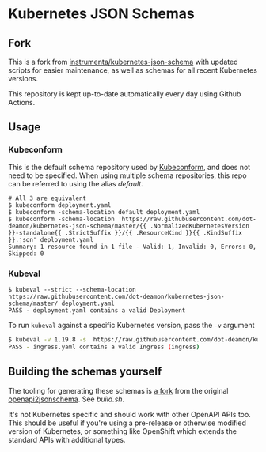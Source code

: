 # Kubernetes JSON Schemas

## Fork

This is a fork from [instrumenta/kubernetes-json-schema](https://github.com/instrumenta/kubernetes-json-schema)
with updated scripts for easier maintenance, as well as schemas for all recent
Kubernetes versions.

This repository is kept up-to-date automatically every day using Github Actions.


## Usage

### Kubeconform

This is the default schema repository used by [Kubeconform](https://github.com/yannh/kubeconform), and does not
need to be specified. When using multiple schema repositories, this repo can be referred to using the alias *default*.

```
# All 3 are equivalent
$ kubeconform deployment.yaml
$ kubeconform -schema-location default deployment.yaml
$ kubeconform -schema-location 'https://raw.githubusercontent.com/dot-deamon/kubernetes-json-schema/master/{{ .NormalizedKubernetesVersion }}-standalone{{ .StrictSuffix }}/{{ .ResourceKind }}{{ .KindSuffix }}.json' deployment.yaml
Summary: 1 resource found in 1 file - Valid: 1, Invalid: 0, Errors: 0, Skipped: 0
```

### Kubeval

```
$ kubeval --strict --schema-location https://raw.githubusercontent.com/dot-deamon/kubernetes-json-schema/master/ deployment.yaml
PASS - deployment.yaml contains a valid Deployment
```

To run `kubeval` against a specific Kubernetes version, pass the `-v` argument
```sh
$ kubeval -v 1.19.8 -s  https://raw.githubusercontent.com/dot-deamon/kubernetes-json-schema/master ingress.yaml
PASS - ingress.yaml contains a valid Ingress (ingress)
```

## Building the schemas yourself

The tooling for generating these schemas is [a fork](https://github.com/yannh/openapi2jsonschema)
from the original [openapi2jsonschema](https://github.com/yannh/openapi2jsonschema). See *build.sh*.

It's not Kubernetes specific and should work with other OpenAPI
APIs too. This should be useful if you're using a pre-release or otherwise
modified version of Kubernetes, or something like OpenShift which extends the
standard APIs with additional types.
